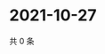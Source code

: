 # 2021-10-27

共 0 条

<!-- BEGIN WEIBO -->
<!-- 最后更新时间 Wed Oct 27 2021 18:16:08 GMT+0800 (China Standard Time) -->

<!-- END WEIBO -->
